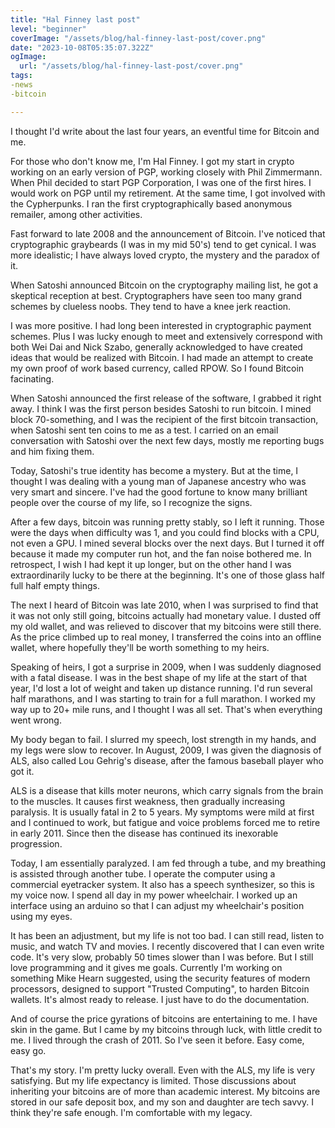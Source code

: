 ```yaml
---
title: "Hal Finney last post"
level: "beginner"
coverImage: "/assets/blog/hal-finney-last-post/cover.png"
date: "2023-10-08T05:35:07.322Z"
ogImage:
  url: "/assets/blog/hal-finney-last-post/cover.png"
tags:
-news
-bitcoin

---
```


I thought I'd write about the last four years, an eventful time for Bitcoin and me.

For those who don't know me, I'm Hal Finney. I got my start in crypto working on an early version of PGP, working closely with Phil Zimmermann. When Phil decided to start PGP Corporation, I was one of the first hires. I would work on PGP until my retirement. At the same time, I got involved with the Cypherpunks. I ran the first cryptographically based anonymous remailer, among other activities.

Fast forward to late 2008 and the announcement of Bitcoin. I've noticed that cryptographic graybeards (I was in my mid 50's) tend to get cynical. I was more idealistic; I have always loved crypto, the mystery and the paradox of it.

When Satoshi announced Bitcoin on the cryptography mailing list, he got a skeptical reception at best. Cryptographers have seen too many grand schemes by clueless noobs. They tend to have a knee jerk reaction.

I was more positive. I had long been interested in cryptographic payment schemes. Plus I was lucky enough to meet and extensively correspond with both Wei Dai and Nick Szabo, generally acknowledged to have created ideas that would be realized with Bitcoin. I had made an attempt to create my own proof of work based currency, called RPOW. So I found Bitcoin facinating.

When Satoshi announced the first release of the software, I grabbed it right away. I think I was the first person besides Satoshi to run bitcoin. I mined block 70-something, and I was the recipient of the first bitcoin transaction, when Satoshi sent ten coins to me as a test. I carried on an email conversation with Satoshi over the next few days, mostly me reporting bugs and him fixing them.

Today, Satoshi's true identity has become a mystery. But at the time, I thought I was dealing with a young man of Japanese ancestry who was very smart and sincere. I've had the good fortune to know many brilliant people over the course of my life, so I recognize the signs.

After a few days, bitcoin was running pretty stably, so I left it running. Those were the days when difficulty was 1, and you could find blocks with a CPU, not even a GPU. I mined several blocks over the next days. But I turned it off because it made my computer run hot, and the fan noise bothered me. In retrospect, I wish I had kept it up longer, but on the other hand I was extraordinarily lucky to be there at the beginning. It's one of those glass half full half empty things.

The next I heard of Bitcoin was late 2010, when I was surprised to find that it was not only still going, bitcoins actually had monetary value. I dusted off my old wallet, and was relieved to discover that my bitcoins were still there. As the price climbed up to real money, I transferred the coins into an offline wallet, where hopefully they'll be worth something to my heirs.

Speaking of heirs, I got a surprise in 2009, when I was suddenly diagnosed with a fatal disease. I was in the best shape of my life at the start of that year, I'd lost a lot of weight and taken up distance running. I'd run several half marathons, and I was starting to train for a full marathon. I worked my way up to 20+ mile runs, and I thought I was all set. That's when everything went wrong.

My body began to fail. I slurred my speech, lost strength in my hands, and my legs were slow to recover. In August, 2009, I was given the diagnosis of ALS, also called Lou Gehrig's disease, after the famous baseball player who got it.

ALS is a disease that kills moter neurons, which carry signals from the brain to the muscles. It causes first weakness, then gradually increasing paralysis. It is usually fatal in 2 to 5 years. My symptoms were mild at first and I continued to work, but fatigue and voice problems forced me to retire in early 2011. Since then the disease has continued its inexorable progression.

Today, I am essentially paralyzed. I am fed through a tube, and my breathing is assisted through another tube. I operate the computer using a commercial eyetracker system. It also has a speech synthesizer, so this is my voice now. I spend all day in my power wheelchair. I worked up an interface using an arduino so that I can adjust my wheelchair's position using my eyes.

It has been an adjustment, but my life is not too bad. I can still read, listen to music, and watch TV and movies. I recently discovered that I can even write code. It's very slow, probably 50 times slower than I was before. But I still love programming and it gives me goals. Currently I'm working on something Mike Hearn suggested, using the security features of modern processors, designed to support "Trusted Computing", to harden Bitcoin wallets. It's almost ready to release. I just have to do the documentation.

And of course the price gyrations of bitcoins are entertaining to me. I have skin in the game. But I came by my bitcoins through luck, with little credit to me. I lived through the crash of 2011. So I've seen it before. Easy come, easy go.

That's my story. I'm pretty lucky overall. Even with the ALS, my life is very satisfying. But my life expectancy is limited. Those discussions about inheriting your bitcoins are of more than academic interest. My bitcoins are stored in our safe deposit box, and my son and daughter are tech savvy. I think they're safe enough. I'm comfortable with my legacy.
<!--stackedit_data:
eyJoaXN0b3J5IjpbMTE0MDA3MTkwMV19
-->